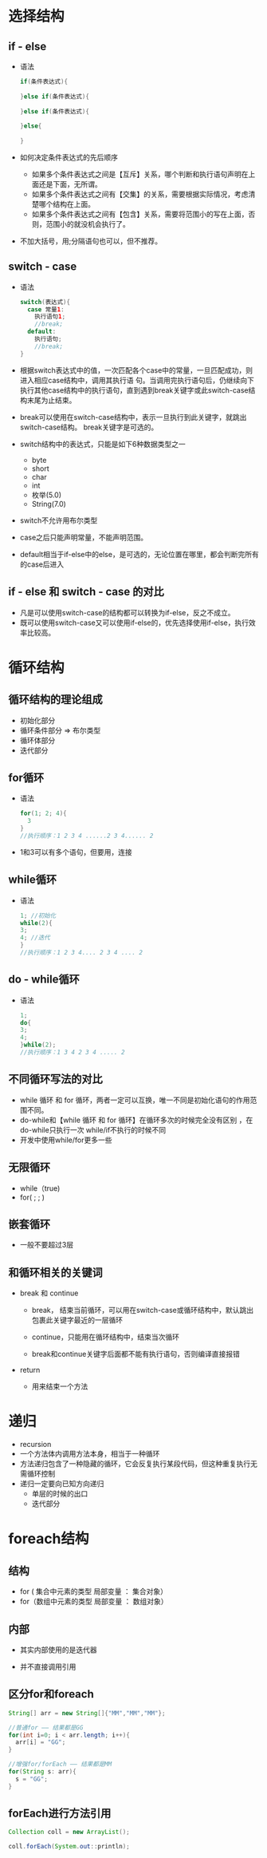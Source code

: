 # 选择结构

## if - else

- 语法

  ```java
  if(条件表达式){
    
  }else if(条件表达式){
    
  }else if(条件表达式){
    
  }else{
    
  }
  ```

- 如何决定条件表达式的先后顺序

  - 如果多个条件表达式之间是【互斥】关系，哪个判断和执行语句声明在上面还是下面，无所谓。
  - 如果多个条件表达式之间有【交集】的关系，需要根据实际情况，考虑清楚哪个结构在上面。
  - 如果多个条件表达式之间有【包含】关系，需要将范围小的写在上面，否则，范围小的就没机会执行了。

- 不加大括号，用;分隔语句也可以，但不推荐。

## switch - case

- 语法

  ```java
  switch(表达式){
    case 常量1:
      执行语句1;
      //break;
    default:
      执行语句;
      //break;
  }
  ```

- 根据switch表达式中的值，一次匹配各个case中的常量，一旦匹配成功，则进入相应case结构中，调用其执行语     句。当调用完执行语句后，仍继续向下执行其他case结构中的执行语句，直到遇到break关键字或此switch-case结 构末尾为止结束。 

- break可以使用在switch-case结构中，表示一旦执行到此关键字，就跳出switch-case结构。 break关键字是可选的。 

- switch结构中的表达式，只能是如下6种数据类型之一

  - byte 
  - short 
  - char 
  - int 
  - 枚举(5.0) 
  - String(7.0)

- switch不允许用布尔类型

- case之后只能声明常量，不能声明范围。

- default相当于if-else中的else，是可选的，无论位置在哪里，都会判断完所有的case后进入

## if - else 和 switch - case 的对比

- 凡是可以使用switch-case的结构都可以转换为if-else，反之不成立。 
- 既可以使用switch-case又可以使用if-else的，优先选择使用if-else，执行效率比较高。     

# 循环结构

## 循环结构的理论组成

- 初始化部分
- 循环条件部分 => 布尔类型
- 循环体部分
- 迭代部分

## for循环

- 语法

  ```java
  for(1; 2; 4){
    3
  }
  //执行顺序：1 2 3 4 ......2 3 4...... 2 
  ```

- 1和3可以有多个语句，但要用，连接 

## while循环

- 语法

  ```java
  1; //初始化 
  while(2){ 
  3; 
  4; //迭代 
  } 
  //执行顺序：1 2 3 4.... 2 3 4 .... 2 
  ```

## do - while循环

- 语法

  ```java
  1;
  do{
  3; 
  4;
  }while(2);
  //执行顺序：1 3 4 2 3 4 ..... 2 
  ```

  

## 不同循环写法的对比

- while 循环 和 for 循环，两者一定可以互换，唯一不同是初始化语句的作用范围不同。
- do-while和【while 循环 和 for 循环】在循环多次的时候完全没有区别 ，在do-while只执行一次 while/if不执行的时候不同 
- 开发中使用while/for更多一些 

## 无限循环

- while（true)
- for( ; ; )

## 嵌套循环

- 一般不要超过3层

## 和循环相关的关键词

- break 和 continue

  - break， 结束当前循环，可以用在switch-case或循环结构中，默认跳出包裹此关键字最近的一层循环

  - continue，只能用在循环结构中，结束当次循环

  - break和continue关键字后面都不能有执行语句，否则编译直接报错 


- return
  - 用来结束一个方法

# 递归

- recursion
- 一个方法体内调用方法本身，相当于一种循环
- 方法递归包含了一种隐藏的循环，它会反复执行某段代码，但这种重复执行无需循环控制
- 递归一定要向已知方向递归
  - 单层的时候的出口
  - 迭代部分

# foreach结构

## 结构

- for ( 集合中元素的类型 局部变量 ： 集合对象）
- for（数组中元素的类型 局部变量 ： 数组对象）

## 内部

- 其实内部使用的是迭代器

- 并不直接调用引用

## 区分for和foreach

```java
String[] arr = new String[]{"MM","MM","MM"};

//普通for —— 结果都是GG
for(int i=0; i < arr.length; i++){
  arr[i] = "GG";
}

//增强for/forEach —— 结果都是MM
for(String s: arr){
  s = "GG";
}
```

## forEach进行方法引用

```java
Collection coll = new ArrayList();

coll.forEach(System.out::println);
```



